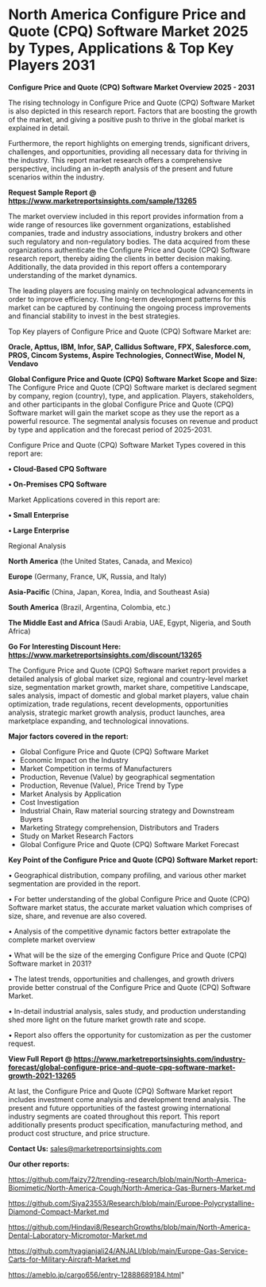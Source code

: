  # North America Configure Price and Quote (CPQ) Software Market 2025 by Types, Applications & Top Key Players 2031

<Strong> Configure Price and Quote (CPQ) Software Market Overview 2025 - 2031</strong>

The rising technology in Configure Price and Quote (CPQ) Software Market is also depicted in this research report. Factors that are boosting the growth of the market, and giving a positive push to thrive in the global market is explained in detail.

Furthermore, the report highlights on emerging trends, significant drivers, challenges, and opportunities, providing all necessary data for thriving in the industry. This report market research offers a comprehensive perspective, including an in-depth analysis of the present and future scenarios within the industry.

<strong>Request Sample Report @ <a href=https://www.marketreportsinsights.com/sample/13265>https://www.marketreportsinsights.com/sample/13265</a></strong>

The market overview included in this report provides information from a wide range of resources like government organizations, established companies, trade and industry associations, industry brokers and other such regulatory and non-regulatory bodies. The data acquired from these organizations authenticate the Configure Price and Quote (CPQ) Software research report, thereby aiding the clients in better decision making. Additionally, the data provided in this report offers a contemporary understanding of the market dynamics.

The leading players are focusing mainly on technological advancements in order to improve efficiency. The long-term development patterns for this market can be captured by continuing the ongoing process improvements and financial stability to invest in the best strategies.

Top Key players of Configure Price and Quote (CPQ) Software Market are:

<strong>Oracle, Apttus, IBM, Infor, SAP, Callidus Software, FPX, Salesforce.com, PROS, Cincom Systems, Aspire Technologies, ConnectWise, Model N, Vendavo</strong>

<strong><b>Global Configure Price and Quote (CPQ) Software Market Scope and Size:</b></strong>
The Configure Price and Quote (CPQ) Software market is declared segment by company, region (country), type, and application. Players, stakeholders, and other participants in the global Configure Price and Quote (CPQ) Software market will gain the market scope as they use the report as a powerful resource. The segmental analysis focuses on revenue and product by type and application and the forecast period of 2025-2031.

Configure Price and Quote (CPQ) Software Market Types covered in this report are:

<strong>• Cloud-Based CPQ Software

• On-Premises CPQ Software</strong>

Market Applications covered in this report are:

<strong>• Small Enterprise

• Large Enterprise</strong> 

Regional Analysis

<strong>North America</strong> (the United States, Canada, and Mexico)

<strong>Europe</strong> (Germany, France, UK, Russia, and Italy)

<strong>Asia-Pacific</strong> (China, Japan, Korea, India, and Southeast Asia)

<strong>South America</strong> (Brazil, Argentina, Colombia, etc.)

<strong>The Middle East and Africa</strong> (Saudi Arabia, UAE, Egypt, Nigeria, and South Africa)

<strong>Go For Interesting Discount Here: <a href=https://www.marketreportsinsights.com/discount/13265>https://www.marketreportsinsights.com/discount/13265</a></strong>

The Configure Price and Quote (CPQ) Software market report provides a detailed analysis of global market size, regional and country-level market size, segmentation market growth, market share, competitive Landscape, sales analysis, impact of domestic and global market players, value chain optimization, trade regulations, recent developments, opportunities analysis, strategic market growth analysis, product launches, area marketplace expanding, and technological innovations.

<strong><b>Major factors covered in the report:</b></strong>
<ul>
  <li>Global Configure Price and Quote (CPQ) Software Market </li>
  <li>Economic Impact on the Industry</li>
  <li>Market Competition in terms of Manufacturers</li>
  <li>Production, Revenue (Value) by geographical segmentation</li>
  <li>Production, Revenue (Value), Price Trend by Type</li>
  <li>Market Analysis by Application</li>
  <li>Cost Investigation</li>
  <li>Industrial Chain, Raw material sourcing strategy and Downstream Buyers</li>
  <li>Marketing Strategy comprehension, Distributors and Traders</li>
  <li>Study on Market Research Factors</li>
  <li>Global Configure Price and Quote (CPQ) Software Market Forecast</li>
</ul>

<strong><b>Key Point of the Configure Price and Quote (CPQ) Software Market report:</b></strong>

• Geographical distribution, company profiling, and various other market segmentation are provided in the report.

• For better understanding of the global Configure Price and Quote (CPQ) Software market status, the accurate market valuation which comprises of size, share, and revenue are also covered.

• Analysis of the competitive dynamic factors better extrapolate the complete market overview

• What will be the size of the emerging Configure Price and Quote (CPQ) Software market in 2031?

• The latest trends, opportunities and challenges, and growth drivers provide better construal of the Configure Price and Quote (CPQ) Software Market.

• In-detail industrial analysis, sales study, and production understanding shed more light on the future market growth rate and scope.

• Report also offers the opportunity for customization as per the customer request.

<strong><b>View Full Report @ <a href=https://www.marketreportsinsights.com/industry-forecast/global-configure-price-and-quote-cpq-software-market-growth-2021-13265>https://www.marketreportsinsights.com/industry-forecast/global-configure-price-and-quote-cpq-software-market-growth-2021-13265</a></b></strong>


At last, the Configure Price and Quote (CPQ) Software Market report includes investment come analysis and development trend analysis. The present and future opportunities of the fastest growing international industry segments are coated throughout this report. This report additionally presents product specification, manufacturing method, and product cost structure, and price structure.

<strong>Contact Us:</strong>
sales@marketreportsinsights.com

<strong>Our other reports:</strong>

<a href=https://github.com/faizy72/trending-research/blob/main/North-America-Biomimetic/North-America-Cough/North-America-Gas-Burners-Market.md>https://github.com/faizy72/trending-research/blob/main/North-America-Biomimetic/North-America-Cough/North-America-Gas-Burners-Market.md</a>

<a href=https://github.com/Siya23553/Research/blob/main/Europe-Polycrystalline-Diamond-Compact-Market.md>https://github.com/Siya23553/Research/blob/main/Europe-Polycrystalline-Diamond-Compact-Market.md</a>

<a href=https://github.com/Hindavi8/ResearchGrowths/blob/main/North-America-Dental-Laboratory-Micromotor-Market.md>https://github.com/Hindavi8/ResearchGrowths/blob/main/North-America-Dental-Laboratory-Micromotor-Market.md</a>

<a href=https://github.com/tyagianjali24/ANJALI/blob/main/Europe-Gas-Service-Carts-for-Military-Aircraft-Market.md>https://github.com/tyagianjali24/ANJALI/blob/main/Europe-Gas-Service-Carts-for-Military-Aircraft-Market.md</a>

<a href=https://ameblo.jp/cargo656/entry-12888689184.html>https://ameblo.jp/cargo656/entry-12888689184.html</a>"
